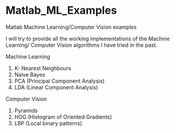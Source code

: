 # Matlab_ML_Examples
Matlab Machine Learning/Computer Vision examples

I will try to provide all the working implementations of the Machine Learning/ Computer Vision algorithms I have tried in the past.

Machine Learning

1. K- Nearest Neighbours
2. Naive Bayes
3. PCA (Principal Component Analysis)
4. LDA (Linear Component Analysis)

Computer Vision

1. Pyramids
2. HOG (Histogram of Oriented Gradients)
3. LBP (Local binary patterns)



